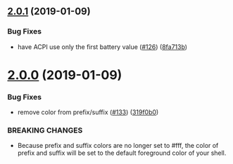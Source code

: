 ## [2.0.1](https://github.com/matchai/spacefish/compare/v2.0.0...v2.0.1) (2019-01-09)


### Bug Fixes

* have ACPI use only the first battery value ([#126](https://github.com/matchai/spacefish/issues/126)) ([8fa713b](https://github.com/matchai/spacefish/commit/8fa713b))

# [2.0.0](https://github.com/matchai/spacefish/compare/v1.12.4...v2.0.0) (2019-01-09)


### Bug Fixes

* remove color from prefix/suffix ([#133](https://github.com/matchai/spacefish/issues/133)) ([319f0b0](https://github.com/matchai/spacefish/commit/319f0b0))


### BREAKING CHANGES

* Because prefix and suffix colors are no longer set to #fff, the color of prefix and suffix will be set to the default foreground color of your shell.

